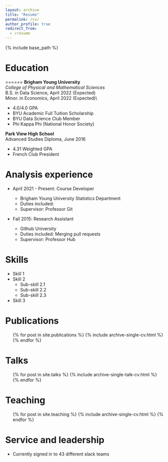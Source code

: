```yaml
---
layout: archive
title: "Resume"
permalink: /cv/
author_profile: true
redirect_from:
  - /resume
---
```


{% include base_path %}

# Education
======
**Brigham Young University**\
*College of Physical and Mathematical Sciences*\
B.S. in Data Science, April 2022 (Expected)\
Minor. in Economics, April 2022 (Expected)\
 * 4.0/4.0 GPA
 * BYU Academic Full Tuition Scholarship
 * BYU Data Science Club Member
 * Phi Kappa Phi (National Honor Society)

**Park View High School**\
Advanced Studies Diploma, June 2016
 * 4.31 Weighted GPA
 * French Club President

Analysis experience
======
* April 2021 - Present: Course Developer
  * Brigham Young University Statistics Department
  * Duties included: 
  * Supervisor: Professor Git

* Fall 2015: Research Assistant
  * Github University
  * Duties included: Merging pull requests
  * Supervisor: Professor Hub
  
Skills
======
* Skill 1
* Skill 2
  * Sub-skill 2.1
  * Sub-skill 2.2
  * Sub-skill 2.3
* Skill 3

Publications
======
  <ul>{% for post in site.publications %}
    {% include archive-single-cv.html %}
  {% endfor %}</ul>
  
Talks
======
  <ul>{% for post in site.talks %}
    {% include archive-single-talk-cv.html %}
  {% endfor %}</ul>
  
Teaching
======
  <ul>{% for post in site.teaching %}
    {% include archive-single-cv.html %}
  {% endfor %}</ul>
  
Service and leadership
======
* Currently signed in to 43 different slack teams
